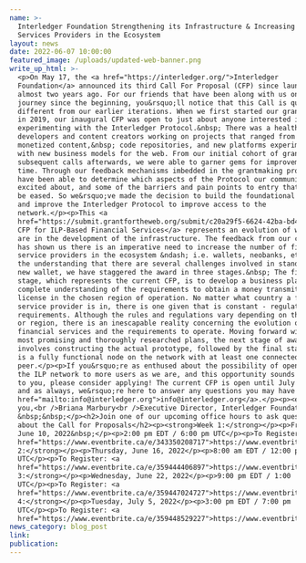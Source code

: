 ```yaml
---
name: >-
  Interledger Foundation Strengthening its Infrastructure & Increasing Financial
  Services Providers in the Ecosystem
layout: news
date: 2022-06-07 10:00:00
featured_image: /uploads/updated-web-banner.png
write_up_html: >-
  <p>On May 17, the <a href="https://interledger.org/">Interledger
  Foundation</a> announced its third Call For Proposal (CFP) since launching
  almost two years ago. For our friends that have been along with us on this
  journey since the beginning, you&rsquo;ll notice that this Call is quite
  different from our earlier iterations. When we first started our grantmaking
  in 2019, our inaugural CFP was open to just about anyone interested in
  experimenting with the Interledger Protocol.&nbsp; There was a healthy mix of
  developers and content creators working on projects that ranged from web
  monetized content,&nbsp; code repositories, and new platforms experimenting
  with new business models for the web. From our initial cohort of grantees and
  subsequent calls afterwards, we were able to garner gems for improvement each
  time. Through our feedback mechanisms imbedded in the grantmaking process, we
  have been able to determine which aspects of the Protocol our community is
  excited about, and some of the barriers and pain points to entry that needs to
  be eased. So we&rsquo;ve made the decision to build the foundational aspects
  and improve the Interledger Protocol to improve access to the
  network.</p><p>This <a
  href="https://submit.grantfortheweb.org/submit/c20a29f5-6624-42ba-bd4a-5c58a79ebbc3/ilp-based-financial-services">2022
  CFP for ILP-Based Financial Services</a> represents an evolution of where we
  are in the development of the infrastructure. The feedback from our community
  has shown us there is an imperative need to increase the number of financial
  service providers in the ecosystem &ndash; i.e. wallets, neobanks, etc. With
  the understanding that there are several challenges involved in standing up a
  new wallet, we have staggered the award in three stages.&nbsp; The first
  stage, which represents the current CFP, is to develop a business plan with a
  complete understanding of the requirements to obtain a money transmitter
  license in the chosen region of operation. No matter what country a financial
  service provider is in, there is one given that is constant - regulatory
  requirements. Although the rules and regulations vary depending on the country
  or region, there is an inescapable reality concerning the evolution of
  financial services and the requirements to operate. Moving forward with the
  most promising and thoroughly researched plans, the next stage of awards
  involves constructing the actual prototype, followed by the final stage which
  is a fully functional node on the network with at least one connected
  peer.</p><p>If you&rsquo;re as enthused about the possibility of opening up
  the ILP network to more users as we are, and this opportunity sounds inviting
  to you, please consider applying! The current CFP is open until July 8, 2022
  and as always, we&rsquo;re here to answer any questions you may have at <a
  href="mailto:info@interledger.org">info@interledger.org</a>.</p><p><em>Thank
  you,<br />Briana Marbury<br />Executive Director, Interledger Foundation</em>
  &nbsp;&nbsp;</p><h2>Join one of our upcoming office hours to ask questions
  about the Call for Proposals</h2><p><strong>Week 1:</strong></p><p>Friday,
  June 10, 2022&nbsp;</p><p>2:00 pm EDT / 6:00 pm UTC</p><p>To Register: <a
  href="https://www.eventbrite.ca/e/343350208717">https://www.eventbrite.ca/e/343350208717</a>&nbsp;</p><p><strong>Week
  2:</strong></p><p>Thursday, June 16, 2022</p><p>8:00 am EDT / 12:00 pm
  UTC</p><p>To Register: <a
  href="https://www.eventbrite.ca/e/359444406897">https://www.eventbrite.ca/e/359444406897</a>&nbsp;</p><p><strong>Week
  3:</strong></p><p>Wednesday, June 22, 2022</p><p>9:00 pm EDT / 1:00
  UTC</p><p>To Register: <a
  href="https://www.eventbrite.ca/e/359447024727">https://www.eventbrite.ca/e/359447024727</a>&nbsp;</p><p><strong>Week
  4:</strong></p><p>Tuesday, July 5, 2022</p><p>3:00 pm EDT / 7:00 pm
  UTC</p><p>To Register: <a
  href="https://www.eventbrite.ca/e/359448529227">https://www.eventbrite.ca/e/359448529227</a></p>
news_category: blog_post
link:
publication:
---
```


